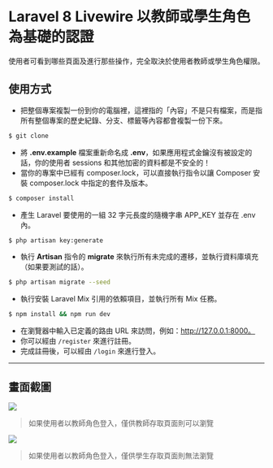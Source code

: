 # Laravel 8 Livewire 以教師或學生角色為基礎的認證

使用者可看到哪些頁面及進行那些操作，完全取決於使用者教師或學生角色權限。

## 使用方式
- 把整個專案複製一份到你的電腦裡，這裡指的「內容」不是只有檔案，而是指所有整個專案的歷史紀錄、分支、標籤等內容都會複製一份下來。
```sh
$ git clone
```
- 將 __.env.example__ 檔案重新命名成 __.env__，如果應用程式金鑰沒有被設定的話，你的使用者 sessions 和其他加密的資料都是不安全的！
- 當你的專案中已經有 composer.lock，可以直接執行指令以讓 Composer 安裝 composer.lock 中指定的套件及版本。
```sh
$ composer install
```
- 產生 Laravel 要使用的一組 32 字元長度的隨機字串 APP_KEY 並存在 .env 內。
```sh
$ php artisan key:generate
```
- 執行 __Artisan__ 指令的 __migrate__ 來執行所有未完成的遷移，並執行資料庫填充（如果要測試的話）。
```sh
$ php artisan migrate --seed
```
- 執行安裝 Laravel Mix 引用的依賴項目，並執行所有 Mix 任務。
```sh
$ npm install && npm run dev
```
- 在瀏覽器中輸入已定義的路由 URL 來訪問，例如：http://127.0.0.1:8000。
- 你可以經由 `/register` 來進行註冊。
- 完成註冊後，可以經由 `/login` 來進行登入。

----

## 畫面截圖
![](https://i.imgur.com/u9LQ3cs.png)
> 如果使用者以教師角色登入，僅供教師存取頁面則可以瀏覽

![](https://i.imgur.com/rHvHgWS.png)
> 如果使用者以教師角色登入，僅供學生存取頁面則無法瀏覽
